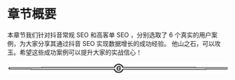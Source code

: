 # 章节概要

本章节我们针对抖音常规 SEO 和高客单 SEO ，分别选取了 6 个真实的用户案例，为大家分享其通过抖音 SEO 实现数据增长的成功经验。
他山之石，可以攻玉。希望这些成功案例可以提升大家的实战信心！

![](img/75a2819e1a58997a8c18fd3150be6c39.png)